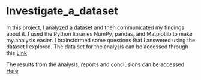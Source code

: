 # Investigate_a_dataset
In this project, I analyzed a dataset and then communicated my findings about it. I used the Python libraries NumPy, pandas, and Matplotlib to make my analysis easier.
I brainstormed some questions that I answered using the dataset I explored. The data set for the analysis can be accessed through this [Link](https://www.google.com/url?q=https://d17h27t6h515a5.cloudfront.net/topher/2017/October/59dd1c4c_tmdb-movies/tmdb-movies.csv&sa=D&ust=1532469042115000)

The results from the analysis, reports and conclusions can be accessed [Here](https://github.com/Elohorokpako/Investigate_a_dataset/blob/main/Investigate_a_Dataset.ipynb)
